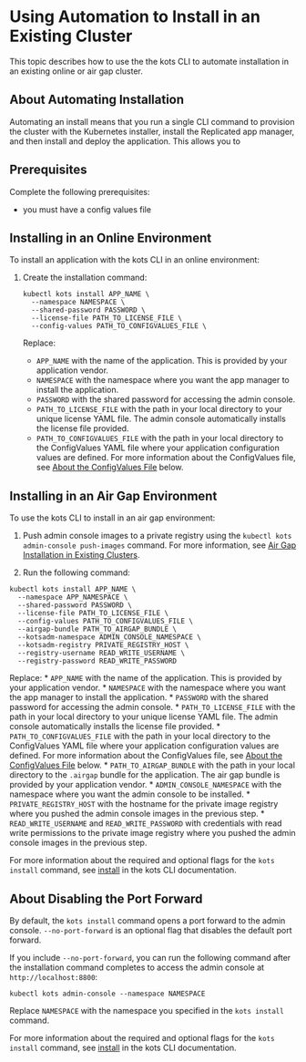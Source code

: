 # Using Automation to Install in an Existing Cluster

This topic describes how to use the the kots CLI to automate installation in an existing online or air gap cluster.

## About Automating Installation

Automating an install means that you run a single CLI command to provision the cluster with the Kubernetes installer, install the Replicated app manager, and then install and deploy the application. This allows you to 

## Prerequisites

Complete the following prerequisites:

<PrereqsExistingCluster/> 

* you must have a config values file

## Installing in an Online Environment

To install an application with the kots CLI in an online environment:

1. Create the installation command:

    ```
    kubectl kots install APP_NAME \
      --namespace NAMESPACE \
      --shared-password PASSWORD \
      --license-file PATH_TO_LICENSE_FILE \
      --config-values PATH_TO_CONFIGVALUES_FILE \
    ```
    Replace:
      * `APP_NAME` with the name of the application. This is provided by your application vendor.
      * `NAMESPACE` with the namespace where you want the app manager to install the application.
      * `PASSWORD` with the shared password for accessing the admin console.
      * `PATH_TO_LICENSE_FILE` with the path in your local directory to your unique license YAML file. The admin console automatically installs the license file provided.
      * `PATH_TO_CONFIGVALUES_FILE` with the path in your local directory to the ConfigValues YAML file where your application configuration values are defined. For more information about the ConfigValues file, see [About the ConfigValues File](#config-values) below.


## Installing in an Air Gap Environment

To use the kots CLI to install in an air gap environment:

1. Push admin console images to a private registry using the  `kubectl kots admin-console push-images` command. For more information, see [Air Gap Installation in Existing Clusters](installing-existing-cluster-airgapped).

1. Run the following command:

  ```
  kubectl kots install APP_NAME \
    --namespace APP_NAMESPACE \
    --shared-password PASSWORD \
    --license-file PATH_TO_LICENSE_FILE \
    --config-values PATH_TO_CONFIGVALUES_FILE \
    --airgap-bundle PATH_TO_AIRGAP_BUNDLE \
    --kotsadm-namespace ADMIN_CONSOLE_NAMESPACE \
    --kotsadm-registry PRIVATE_REGISTRY_HOST \
    --registry-username READ_WRITE_USERNAME \
    --registry-password READ_WRITE_PASSWORD
  ```

  Replace:
    * `APP_NAME` with the name of the application. This is provided by your application vendor.
    * `NAMESPACE` with the namespace where you want the app manager to install the application.
    * `PASSWORD` with the shared password for accessing the admin console.
    * `PATH_TO_LICENSE_FILE` with the path in your local directory to your unique license YAML file. The admin console automatically installs the license file provided.
    * `PATH_TO_CONFIGVALUES_FILE` with the path in your local directory to the ConfigValues YAML file where your application configuration values are defined. For more information about the ConfigValues file, see [About the ConfigValues File](#config-values) below.
    * `PATH_TO_AIRGAP_BUNDLE` with the path in your local directory to the `.airgap` bundle for the application. The air gap bundle is provided by your application vendor.
    * `ADMIN_CONSOLE_NAMESPACE` with the namespace where you want the admin console to be installed.
    * `PRIVATE_REGISTRY_HOST` with the hostname for the private image registry where you pushed the admin console images in the previous step.
    * `READ_WRITE_USERNAME` and `READ_WRITE_PASSWORD` with credentials with read write permissions to the private image registry where you pushed the admin console images in the previous step.

For more information about the required and optional flags for the `kots install` command, see [install](/reference/kots-cli-install) in the kots CLI documentation.

## About Disabling the Port Forward

By default, the `kots install` command opens a port forward to the admin console. `--no-port-forward` is an optional flag that disables the default port forward.

If you include `--no-port-forward`, you can run the following command after the installation command completes to access the admin console at `http://localhost:8800`:

```
kubectl kots admin-console --namespace NAMESPACE
```
Replace `NAMESPACE` with the namespace you specified in the `kots install` command.

For more information about the required and optional flags for the `kots install` command, see [install](/reference/kots-cli-install) in the kots CLI documentation.
